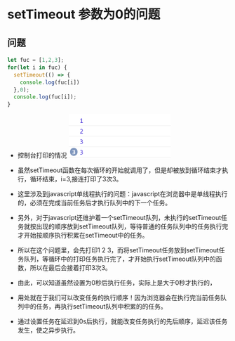 # setTimeout 参数为0的问题

## 问题
```javascript
let fuc = [1,2,3];
for(let i in fuc) {
  setTimeout(() => {
    console.log(fuc[i])
  },0);
  console.log(fuc[i]);
}
```
- 控制台打印的情况
![](https://github.com/Krryxa/WORK-LEARNING/blob/master/images/p_4.png)

- 虽然setTimeout函数在每次循环的开始就调用了，但是却被放到循环结束才执行，循环结束，i=3,接连打印了3次3。
- 这里涉及到javascript单线程执行的问题：javascript在浏览器中是单线程执行的，必须在完成当前任务后才执行队列中的下一个任务。
- 另外，对于javascript还维护着一个setTimeout队列，未执行的setTimeout任务就按出现的顺序放到setTimeout队列，等待普通的任务队列中的任务执行完才开始按顺序执行积累在setTimeout中的任务。
- 所以在这个问题里，会先打印1 2 3，而将setTimeout任务放到setTimeout任务队列，等循环中的打印任务执行完了，才开始执行setTimeout队列中的函数，所以在最后会接着打印3次3。
- 由此，可以知道虽然设置为0秒后执行任务，实际上是大于0秒才执行的，
- 用处就在于我们可以改变任务的执行顺序！因为浏览器会在执行完当前任务队列中的任务，再执行setTimeout队列中积累的的任务。
- 通过设置任务在延迟到0s后执行，就能改变任务执行的先后顺序，延迟该任务发生，使之异步执行。